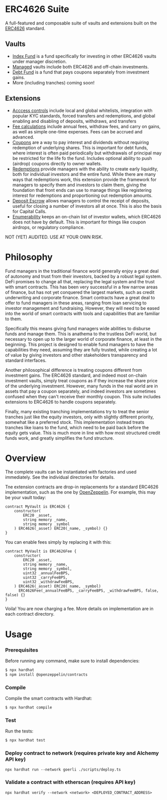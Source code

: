 # ERC4626 Suite

A full-featured and composable suite of vaults and extensions built on the [ERC4626](https://erc4626.info) standard.

## Vaults
* [Index Fund](https://github.com/tomshields/ERC4626Suite/tree/main/contracts/managed) is a fund specifically for investing in other ERC4626 vaults under manager discretion.
* [Managed](https://github.com/tomshields/ERC4626Suite/tree/main/contracts/managed) vaults include both ERC4626 and off-chain investments.
* [Debt Fund](https://github.com/tomshields/ERC4626Suite/tree/main/contracts/managed) is a fund that pays coupons separately from investment gains.
* More (including tranches) coming soon!

## Extensions
* [Acccess controls](https://github.com/tomshields/ERC4626Suite/tree/main/contracts/access) include local and global whitelists, integration with popular KYC standards, forced transfers and redemptions, and global enabling and disabling of deposits, withdraws, and transfers
* [Fee calculations](https://github.com/tomshields/ERC4626Suite/tree/main/contracts/fees) include annual fees, withdraw fees, and carry on gains, as well as simple one-time expenses. Fees can be accrued and advanced.
* [Coupons](https://github.com/tomshields/ERC4626Suite/tree/main/contracts/redemptions) are a way to pay interest and dividends without requiring redemption of underlying shares. This is important for debt funds, where interest is often paid periodically but withdrawals of principal may be restricted for the life fo the fund. Includes optional ability to push (airdrop) coupons directly to owner wallets.
* [Redemptions](https://github.com/tomshields/ERC4626Suite/tree/main/contracts/redemptions) provide managers with the ability to create early liquidity, both for individual investors and the entire fund. While there are many ways that redemptions work, this extension provide the framework for managers to specify them and investors to claim them, giving the foundation that front ends can use to manage things like registering interest for redemptions and proportioning out redemption amounts.
* [Deposit Escrow](https://github.com/tomshields/ERC4626Suite/tree/main/contracts/redemptions) allows managers to control the receipt of deposits, useful for closing a number of investors all at once. This is also the basis for Capital Calls.
* [Enumerability](https://github.com/tomshields/ERC4626Suite/tree/main/contracts) keeps an on-chain list of investor wallets, which ERC4626 does not have by default. This is important for things like coupon airdrops, or regulatory compliance.

NOT (YET) AUDITED. USE AT YOUR OWN RISK.

# Philosophy

Fund managers in the traditional finance world generally enjoy a great deal of autonomy and trust from their investors, backed by a robust legal system. DeFi promises to change all that, replacing the legal system and the trust with smart contracts. This has been very successful in a few narrow areas of finance, but has not yet conquered the largest markets, such as credit underwriting and corporate finance. Smart contracts have a great deal to offer to fund managers in these areas, ranging from loan servicing to investor management and fundraising. However, they will need to be eased into the world of smart contracts with tools and capabilities that are familiar to them.

Specifically this means giving fund managers wide abilities to disburse funds and manage them. This is anathema to the trustless DeFi world, but necessary to open up to the larger world of corporate finance, at least in the beginning. This project is designed to enable fund managers to have the capabilities they need, assuming they are fully trusted, while creating a lot of value by giving investors and other stakeholders transparency and standard interfaces.

Another philosophical difference is treating coupons different from investment gains. The ERC4626 standard, and indeed most on-chain investment vaults, simply treat coupons as if they increase the share price of the underlying investment. However, many funds in the real world are in assets that pay a coupon separately, and indeed investors are sometimes confused when they can't receive their monthly coupon. This suite includes extensions to ERC4626 to handle coupons separately.

Finally, many existing tranching implementations try to treat the senior tranches just like the equity investors, only with slightly different priority, somewhat like a preferred stock. This implementation instead treats tranches like loans to the fund, which need to be paid back before the equity gets value. This is much more in line with how most structured credit funds work, and greatly simplifies the fund structure.

# Overview

The complete vaults can be instantiated with factories and used immediately. See the individual directories for details.

Tne extension contracts are drop-in replacements for a standard ERC4626 implementation, such as the one by [OpenZeppelin](https://github.com/OpenZeppelin/openzeppelin-contracts/blob/master/contracts/token/ERC20/extensions/ERC4626.sol). For example, this may be your vault today:

```solidity
contract MyVault is ERC4626 {
    constructor(
        ERC20 _asset,
        string memory _name,
        string memory _symbol
    ) ERC4626(_asset) ERC20(_name, _symbol) {}
}
```
You can enable fees simply by replacing it with this:
```solidity
contract MyVault is ERC4626Fee {
    constructor(
        ERC20 _asset,
        string memory _name,
        string memory _symbol,
        uint32 _annualFeeBPS,
        uint32 _carryFeeBPS,
        uint32 _withdrawFeeBPS,
    ) ERC4626(_asset) ERC20(_name, _symbol) 
      ERC4626Fee(_annualFeeBPS, _carryFeeBPS, _withdrawFeeBPS, false, false) {}
}
```
Voila! You are now charging a fee. More details on implementation are in each contract directory.

# Usage

### Prerequisites

Before running any command, make sure to install dependencies:

```sh
$ npx hardhat
$ npm install @openzeppelin/contracts
```

### Compile

Compile the smart contracts with Hardhat:

```sh
$ npx hardhat compile
```

### Test

Run the tests:

```sh
$ npx hardhat test
```

### Deploy contract to network (requires private key and Alchemy API key)

```
npx hardhat run --network goerli ./scripts/deploy.ts
```

### Validate a contract with etherscan (requires API key)

```
npx hardhat verify --network <network> <DEPLOYED_CONTRACT_ADDRESS>
```
